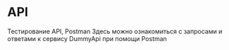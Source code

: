 # API
Тестирование API, Postman
Здесь можно ознакомиться с запросами и ответами к сервису DummyApi при помощи Postman
